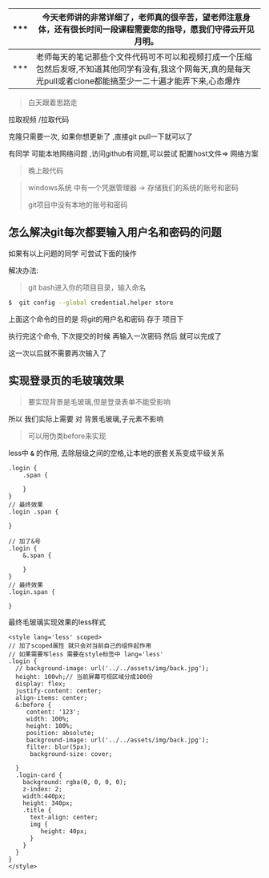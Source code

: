 | ***  | 今天老师讲的非常详细了，老师真的很辛苦，望老师注意身体，还有很长时间一段课程需要您的指导，愿我们守得云开见月明。 |
| ---- | ------------------------------------------------------------ |
| ***  | 老师每天的笔记那些个文件代码可不可以和视频打成一个压缩包然后发呀,不知道其他同学有没有,我这个网每天,真的是每天 光pull或者clone都能搞至少一二十遍才能弄下来,心态爆炸 |



> 白天跟着思路走

拉取视频 /拉取代码 

克隆只需要一次, 如果你想更新了 ,直接git  pull一下就可以了

有同学 可能本地网络问题 ,访问github有问题,可以尝试 配置host文件=> 网络方案

> 晚上敲代码



>windows系统 中有一个凭据管理器 -> 存储我们的系统的账号和密码 
>
>git项目中没有本地的账号和密码

## 怎么解决git每次都要输入用户名和密码的问题

 如果有以上问题的同学 可尝试下面的操作

解决办法: 

> git bash进入你的项目目录，输入命名

```bash
$  git config --global credential.helper store

```

上面这个命令的目的是 将git的用户名和密码 存于 项目下 

执行完这个命令, 下次提交的时候 再输入一次密码  然后 就可以完成了

这一次以后就不需要再次输入了

## 实现登录页的毛玻璃效果

> 要实现背景是毛玻璃,但是登录表单不能受影响

所以 我们实际上需要  对 背景毛玻璃,子元素不影响 

> 可以用伪类before来实现 

less中 **`&`** 的作用, 去除层级之间的空格,让本地的嵌套关系变成平级关系

```less
.login {
    .span {
        
    }
}
// 最终效果
.login .span {
    
}

// 加了&号 
.login {
    &.span {
        
    }
}
// 最终效果
.login.span {
    
}
```

最终毛玻璃实现效果的less样式

```less
<style lang='less' scoped>
// 加了scoped属性 就只会对当前自己的组件起作用
// 如果需要写less 需要在style标签中 lang='less'
.login {
  // background-image: url('../../assets/img/back.jpg');
  height: 100vh;// 当前屏幕可视区域分成100份
  display: flex;
  justify-content: center;
  align-items: center;
  &:before {
     content: '123';
     width: 100%;
     height: 100%;
     position: absolute;
     background-image: url('../../assets/img/back.jpg');
     filter: blur(5px);
      background-size: cover;

  }
  .login-card {
    background: rgba(0, 0, 0, 0);
    z-index: 2;
    width:440px;
    height: 340px;
    .title {
      text-align: center;
      img {
         height: 40px;
      }
    }
  }
}
</style>
```

